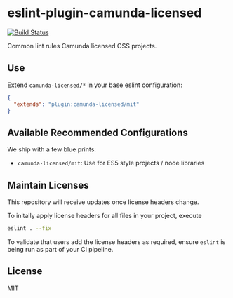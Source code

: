 # eslint-plugin-camunda-licensed

[![Build Status](https://travis-ci.com/camunda/eslint-plugin-camunda-licensed.svg?branch=master)](https://travis-ci.com/camunda/eslint-plugin-camunda-licensed)

Common lint rules Camunda licensed OSS projects.


## Use

Extend `camunda-licensed/*` in your base eslint configuration:

```json
{
  "extends": "plugin:camunda-licensed/mit"
}
```


## Available Recommended Configurations

We ship with a few blue prints:

* `camunda-licensed/mit`: Use for ES5 style projects / node libraries


## Maintain Licenses

This repository will receive updates once license headers change.

To initally apply license headers for all files in your project, execute

```sh
eslint . --fix
```

To validate that users add the license headers as required, ensure `eslint`
is being run as part of your CI pipeline.


## License

MIT
